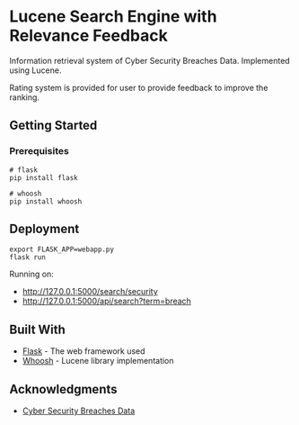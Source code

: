 # Lucene Search Engine with Relevance Feedback

Information retrieval system of Cyber Security Breaches Data. Implemented using Lucene.

Rating system is provided for user to provide feedback to improve the ranking.

## Getting Started

### Prerequisites

```
# flask
pip install flask

# whoosh
pip install whoosh
```

## Deployment

```
export FLASK_APP=webapp.py
flask run
```
Running on:
* http://127.0.0.1:5000/search/security
* http://127.0.0.1:5000/api/search?term=breach

## Built With

* [Flask](http://flask.pocoo.org/) - The web framework used
* [Whoosh](https://bitbucket.org/mchaput/whoosh/wiki/Home) - Lucene library implementation


## Acknowledgments

* [Cyber Security Breaches Data](https://www.kaggle.com/alukosayoenoch/cyber-security-breaches-data/version/1)
